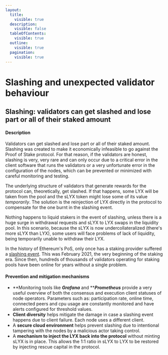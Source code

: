 ```yaml
---
layout:
  title:
    visible: true
  description:
    visible: false
  tableOfContents:
    visible: true
  outline:
    visible: true
  pagination:
    visible: true
---
```


# Slashing and unexpected validator behaviour

## Slashing: validators can get slashed and lose part or all of their staked amount

#### Description

Validators can get slashed and lose part or all of their staked amount. Slashing was created to make it economically infeasible to go against the Proof of Stake protocol. For that reason, if the validators are honest, slashing is very, very rare and can only occur due to a critical error in the client software that runs the validators or a very unfortunate error in the configuration of the nodes, which can be prevented or minimized with careful monitoring and testing.

The underlying structure of validators that generate rewards for the protocol can, theoretically, get slashed. If that happens, some LYX will be taken from the pool and the sLYX token might lose some of its value _temporarily_. The solution is the reinjection of LYX directly in the protocol to compensate for the one burnt in the slashing event.&#x20;

Nothing happens to liquid stakers in the event of slashing, unless there is a huge surge in withdrawal requests and sLYX to LYX swaps in the liquidity pool. In this scenario, because the sLYX is now undercollateralized (there's more sLYX than LYX), some users will face problems of lack of liquidity, being temporarily unable to withdraw their LYX.

In the history of Ethereum's PoS, only once has a staking provider suffered a [slashing event](https://cointelegraph.com/news/expensive-lesson-75-eth2-validators-slashed-for-introducing-potential-chain-split-bug). This was February 2021, the very beginning of the staking era. Since then, hundreds of thousands of validators operating for staking pools have been online for years without a single problem.

#### Prevention and mitigation mechanisms

* **Monitoring tools like **_**Grafana**_** and **_**Prometheus**_ provide a very useful overview of both the consensus and execution client statuses of node operators. Parameters such as: participation rate, online time, connected peers and cpu usage are constantly monitored and have alerts configured for threshold values.
* **Client diversity** helps mitigate the damage in case a slashing event happens due to client failure. Each node uses a different client. &#x20;
* A **secure cloud environment** helps prevent slashing due to intentional tampering with the nodes by a malicious actor taking control.&#x20;
* A **mechanism to inject the LYX back into the protocol** without minting sLYX is in place. This allows the 1:1 ratio in sLYX to LYX to be restored by injecting rescue capital in the protocol.
